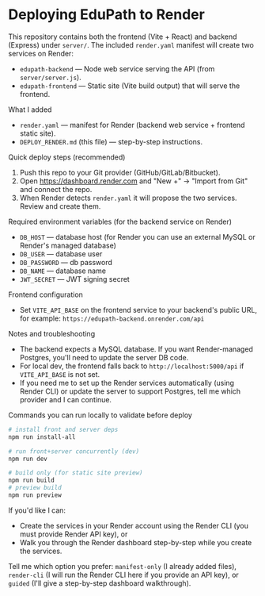 # Deploying EduPath to Render

This repository contains both the frontend (Vite + React) and backend (Express) under `server/`.
The included `render.yaml` manifest will create two services on Render:

- `edupath-backend` — Node web service serving the API (from `server/server.js`).
- `edupath-frontend` — Static site (Vite build output) that will serve the frontend.

What I added
- `render.yaml` — manifest for Render (backend web service + frontend static site).
- `DEPLOY_RENDER.md` (this file) — step-by-step instructions.

Quick deploy steps (recommended)
1. Push this repo to your Git provider (GitHub/GitLab/Bitbucket).
2. Open https://dashboard.render.com and "New +" -> "Import from Git" and connect the repo.
3. When Render detects `render.yaml` it will propose the two services. Review and create them.

Required environment variables (for the backend service on Render)
- `DB_HOST` — database host (for Render you can use an external MySQL or Render's managed database)
- `DB_USER` — database user
- `DB_PASSWORD` — db password
- `DB_NAME` — database name
- `JWT_SECRET` — JWT signing secret

Frontend configuration
- Set `VITE_API_BASE` on the frontend service to your backend's public URL, for example:
  `https://edupath-backend.onrender.com/api`

Notes and troubleshooting
- The backend expects a MySQL database. If you want Render-managed Postgres, you'll need to update the server DB code.
- For local dev, the frontend falls back to `http://localhost:5000/api` if `VITE_API_BASE` is not set.
- If you need me to set up the Render services automatically (using Render CLI) or update the server to support Postgres, tell me which provider and I can continue.

Commands you can run locally to validate before deploy

```bash
# install front and server deps
npm run install-all

# run front+server concurrently (dev)
npm run dev

# build only (for static site preview)
npm run build
# preview build
npm run preview
```

If you'd like I can:
- Create the services in your Render account using the Render CLI (you must provide Render API key), or
- Walk you through the Render dashboard step-by-step while you create the services.

Tell me which option you prefer: `manifest-only` (I already added files), `render-cli` (I will run the Render CLI here if you provide an API key), or `guided` (I'll give a step-by-step dashboard walkthrough).